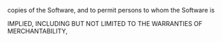 
copies of the Software, and to permit persons to whom the Software is

IMPLIED, INCLUDING BUT NOT LIMITED TO THE WARRANTIES OF MERCHANTABILITY,